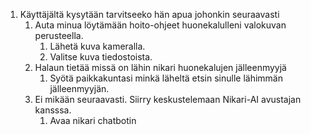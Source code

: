 1. Käyttäjältä kysytään tarvitseeko hän apua johonkin seuraavasti 
    1. Auta minua löytämään hoito-ohjeet huonekalulleni valokuvan perusteella.
        1. Lähetä kuva kameralla.
        2. Valitse kuva tiedostoista.
    2. Halaun tietää missä on lähin nikari huonekalujen jälleenmyyjä
        1. Syötä paikkakuntasi minkä läheltä etsin sinulle lähimmän jälleenmyyjän.
    3. Ei mikään seuraavasti. Siirry keskustelemaan Nikari-AI avustajan kansssa.
        1. Avaa nikari chatbotin
